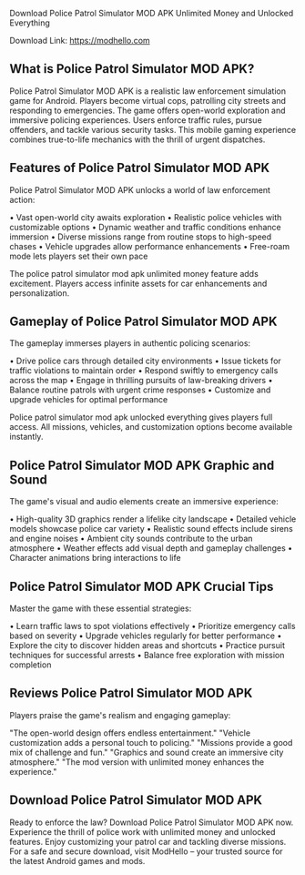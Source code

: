 Download Police Patrol Simulator MOD APK Unlimited Money and Unlocked Everything

Download Link: https://modhello.com

## What is Police Patrol Simulator MOD APK?

Police Patrol Simulator MOD APK is a realistic law enforcement simulation game for Android. Players become virtual cops, patrolling city streets and responding to emergencies. The game offers open-world exploration and immersive policing experiences. Users enforce traffic rules, pursue offenders, and tackle various security tasks. This mobile gaming experience combines true-to-life mechanics with the thrill of urgent dispatches.

## Features of Police Patrol Simulator MOD APK

Police Patrol Simulator MOD APK unlocks a world of law enforcement action:

• Vast open-world city awaits exploration
• Realistic police vehicles with customizable options
• Dynamic weather and traffic conditions enhance immersion
• Diverse missions range from routine stops to high-speed chases
• Vehicle upgrades allow performance enhancements
• Free-roam mode lets players set their own pace

The police patrol simulator mod apk unlimited money feature adds excitement. Players access infinite assets for car enhancements and personalization.

## Gameplay of Police Patrol Simulator MOD APK

The gameplay immerses players in authentic policing scenarios:

• Drive police cars through detailed city environments
• Issue tickets for traffic violations to maintain order
• Respond swiftly to emergency calls across the map
• Engage in thrilling pursuits of law-breaking drivers
• Balance routine patrols with urgent crime responses
• Customize and upgrade vehicles for optimal performance

Police patrol simulator mod apk unlocked everything gives players full access. All missions, vehicles, and customization options become available instantly.

## Police Patrol Simulator MOD APK Graphic and Sound

The game's visual and audio elements create an immersive experience:

• High-quality 3D graphics render a lifelike city landscape
• Detailed vehicle models showcase police car variety
• Realistic sound effects include sirens and engine noises
• Ambient city sounds contribute to the urban atmosphere
• Weather effects add visual depth and gameplay challenges
• Character animations bring interactions to life

## Police Patrol Simulator MOD APK Crucial Tips

Master the game with these essential strategies:

• Learn traffic laws to spot violations effectively
• Prioritize emergency calls based on severity
• Upgrade vehicles regularly for better performance
• Explore the city to discover hidden areas and shortcuts
• Practice pursuit techniques for successful arrests
• Balance free exploration with mission completion

## Reviews Police Patrol Simulator MOD APK

Players praise the game's realism and engaging gameplay:

"The open-world design offers endless entertainment."
"Vehicle customization adds a personal touch to policing."
"Missions provide a good mix of challenge and fun."
"Graphics and sound create an immersive city atmosphere."
"The mod version with unlimited money enhances the experience."

## Download Police Patrol Simulator MOD APK

Ready to enforce the law? Download Police Patrol Simulator MOD APK now. Experience the thrill of police work with unlimited money and unlocked features. Enjoy customizing your patrol car and tackling diverse missions. For a safe and secure download, visit ModHello – your trusted source for the latest Android games and mods.
